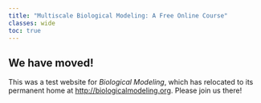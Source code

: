 ```yaml
---
title: "Multiscale Biological Modeling: A Free Online Course"
classes: wide
toc: true
---
```


## We have moved!

This was a test website for *Biological Modeling*, which has relocated to its permanent home at <a href="http://biologicalmodeling.org" target="_blank">http://biologicalmodeling.org</a>. Please join us there!
